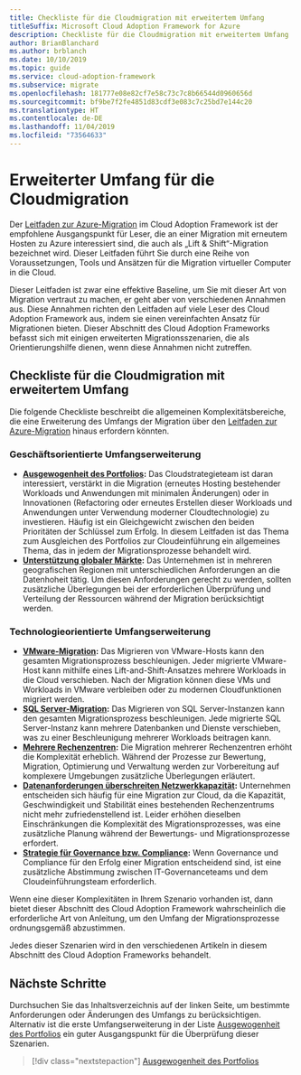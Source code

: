 ```yaml
---
title: Checkliste für die Cloudmigration mit erweitertem Umfang
titleSuffix: Microsoft Cloud Adoption Framework for Azure
description: Checkliste für die Cloudmigration mit erweitertem Umfang
author: BrianBlanchard
ms.author: brblanch
ms.date: 10/10/2019
ms.topic: guide
ms.service: cloud-adoption-framework
ms.subservice: migrate
ms.openlocfilehash: 181777e08e82cf7e58c73c7c8b66544d0960656d
ms.sourcegitcommit: bf9be7f2fe4851d83cdf3e083c7c25bd7e144c20
ms.translationtype: HT
ms.contentlocale: de-DE
ms.lasthandoff: 11/04/2019
ms.locfileid: "73564633"
---
```

# <a name="expanded-scope-for-cloud-migration"></a>Erweiterter Umfang für die Cloudmigration

Der [Leitfaden zur Azure-Migration](../azure-migration-guide/index.md) im Cloud Adoption Framework ist der empfohlene Ausgangspunkt für Leser, die an einer Migration mit erneutem Hosten zu Azure interessiert sind, die auch als „Lift & Shift“-Migration bezeichnet wird. Dieser Leitfaden führt Sie durch eine Reihe von Voraussetzungen, Tools und Ansätzen für die Migration virtueller Computer in die Cloud.

Dieser Leitfaden ist zwar eine effektive Baseline, um Sie mit dieser Art von Migration vertraut zu machen, er geht aber von verschiedenen Annahmen aus. Diese Annahmen richten den Leitfaden auf viele Leser des Cloud Adoption Framework aus, indem sie einen vereinfachten Ansatz für Migrationen bieten. Dieser Abschnitt des Cloud Adoption Frameworks befasst sich mit einigen erweiterten Migrationsszenarien, die als Orientierungshilfe dienen, wenn diese Annahmen nicht zutreffen.

## <a name="cloud-migration-expanded-scope-checklist"></a>Checkliste für die Cloudmigration mit erweitertem Umfang

Die folgende Checkliste beschreibt die allgemeinen Komplexitätsbereiche, die eine Erweiterung des Umfangs der Migration über den [Leitfaden zur Azure-Migration](../azure-migration-guide/index.md) hinaus erfordern könnten.

### <a name="business-driven-scope-expansion"></a>Geschäftsorientierte Umfangserweiterung

- **[Ausgewogenheit des Portfolios](./balance-the-portfolio.md):** Das Cloudstrategieteam ist daran interessiert, verstärkt in die Migration (erneutes Hosting bestehender Workloads und Anwendungen mit minimalen Änderungen) oder in Innovationen (Refactoring oder erneutes Erstellen dieser Workloads und Anwendungen unter Verwendung moderner Cloudtechnologie) zu investieren. Häufig ist ein Gleichgewicht zwischen den beiden Prioritäten der Schlüssel zum Erfolg. In diesem Leitfaden ist das Thema zum Ausgleichen des Portfolios zur Cloudeinführung ein allgemeines Thema, das in jedem der Migrationsprozesse behandelt wird.
- **[Unterstützung globaler Märkte](../../decision-guides/regions/index.md):** Das Unternehmen ist in mehreren geografischen Regionen mit unterschiedlichen Anforderungen an die Datenhoheit tätig. Um diesen Anforderungen gerecht zu werden, sollten zusätzliche Überlegungen bei der erforderlichen Überprüfung und Verteilung der Ressourcen während der Migration berücksichtigt werden.

### <a name="technology-driven-scope-expansion"></a>Technologieorientierte Umfangserweiterung

- **[VMware-Migration](./vmware-host.md):** Das Migrieren von VMware-Hosts kann den gesamten Migrationsprozess beschleunigen. Jeder migrierte VMware-Host kann mithilfe eines Lift-and-Shift-Ansatzes mehrere Workloads in die Cloud verschieben. Nach der Migration können diese VMs und Workloads in VMware verbleiben oder zu modernen Cloudfunktionen migriert werden.
- **[SQL Server-Migration](./sql-migration.md):** Das Migrieren von SQL Server-Instanzen kann den gesamten Migrationsprozess beschleunigen. Jede migrierte SQL Server-Instanz kann mehrere Datenbanken und Dienste verschieben, was zu einer Beschleunigung mehrerer Workloads beitragen kann.
- **[Mehrere Rechenzentren](./multiple-datacenters.md):** Die Migration mehrerer Rechenzentren erhöht die Komplexität erheblich. Während der Prozesse zur Bewertung, Migration, Optimierung und Verwaltung werden zur Vorbereitung auf komplexere Umgebungen zusätzliche Überlegungen erläutert.
- **[Datenanforderungen überschreiten Netzwerkkapazität](./network-capacity-exceeded.md):** Unternehmen entscheiden sich häufig für eine Migration zur Cloud, da die Kapazität, Geschwindigkeit und Stabilität eines bestehenden Rechenzentrums nicht mehr zufriedenstellend ist. Leider erhöhen dieselben Einschränkungen die Komplexität des Migrationsprozesses, was eine zusätzliche Planung während der Bewertungs- und Migrationsprozesse erfordert.
- **[Strategie für Governance bzw. Compliance](./governance-or-compliance.md):** Wenn Governance und Compliance für den Erfolg einer Migration entscheidend sind, ist eine zusätzliche Abstimmung zwischen IT-Governanceteams und dem Cloudeinführungsteam erforderlich.

Wenn eine dieser Komplexitäten in Ihrem Szenario vorhanden ist, dann bietet dieser Abschnitt des Cloud Adoption Framework wahrscheinlich die erforderliche Art von Anleitung, um den Umfang der Migrationsprozesse ordnungsgemäß abzustimmen.

Jedes dieser Szenarien wird in den verschiedenen Artikeln in diesem Abschnitt des Cloud Adoption Frameworks behandelt.

## <a name="next-steps"></a>Nächste Schritte

Durchsuchen Sie das Inhaltsverzeichnis auf der linken Seite, um bestimmte Anforderungen oder Änderungen des Umfangs zu berücksichtigen. Alternativ ist die erste Umfangserweiterung in der Liste [Ausgewogenheit des Portfolios](./balance-the-portfolio.md) ein guter Ausgangspunkt für die Überprüfung dieser Szenarien.

> [!div class="nextstepaction"]
> [Ausgewogenheit des Portfolios](./balance-the-portfolio.md)
